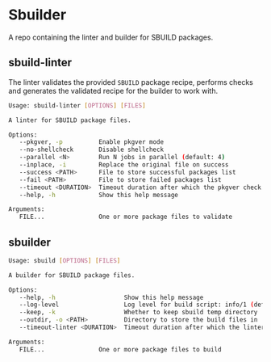 # Sbuilder

A repo containing the linter and builder for SBUILD packages.

## sbuild-linter

The linter validates the provided `SBUILD` package recipe, performs checks and generates the validated recipe for the builder to work with.

```sh
Usage: sbuild-linter [OPTIONS] [FILES]

A linter for SBUILD package files.

Options:
   --pkgver, -p          Enable pkgver mode
   --no-shellcheck       Disable shellcheck
   --parallel <N>        Run N jobs in parallel (default: 4)
   --inplace, -i         Replace the original file on success
   --success <PATH>      File to store successful packages list
   --fail <PATH>         File to store failed packages list
   --timeout <DURATION>  Timeout duration after which the pkgver check exits
   --help, -h            Show this help message

Arguments:
   FILE...               One or more package files to validate
```

## sbuilder

```sh
Usage: sbuild [OPTIONS] [FILES]

A builder for SBUILD package files.

Options:
   --help, -h                   Show this help message
   --log-level                  Log level for build script: info/1 (default), verbose/2, debug/3
   --keep, -k                   Whether to keep sbuild temp directory
   --outdir, -o <PATH>          Directory to store the build files in
   --timeout-linter <DURATION>  Timeout duration after which the linter exists

Arguments:
   FILE...               One or more package files to build
```
